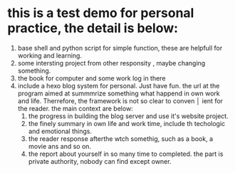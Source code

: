 # this is a test demo for personal practice, the detail is below:

1. base shell and python script for simple function, these are helpfull for working and learning.
2. some intersting project from other responsity , maybe changing something.
3. the book for computer and some work log in there
4. include a hexo blog system for personal. Just have fun.
    the url at 
    the program aimed at summmrize something what happend in own work and life. Therrefore, the framework is not so clear to conven       │ ient for the reader. the main context are below:
    1. the progress in building the blog server and use it's website project.
    2. the finely summary in own life and work time, include th techologic and emotional things.
    3. the reader response afterthe wtch somethig, such as a book, a movie ans and so on.
    4. the report about yourself in so many time to completed. the part is private authority, nobody can find except owner.

